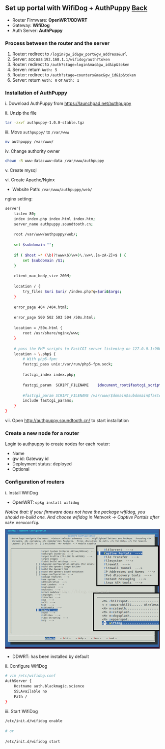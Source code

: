 ## Set up portal with WifiDog + AuthPuppy [Back](./qa.md)

- Router Firmware: **OpenWRT/DDWRT**
- Gateway: **WifiDog**
- Auth Server: **AuthPuppy**

### Process between the router and the server

1. Router: redirect to `/login?gw_id&gw_port&gw_address&url`
2. Server: access `192.168.1.1/wifidog/auth?token`
3. Router: redirect to `/auth?stage=login&mac&gw_id&ip&token`
4. Server: return `Auth: 5`
5. Router: redirect to `/auth?stage=counters&mac&gw_id&ip&token`
6. Server: return `Auth: 0` or `Auth: 1`

### Installation of AuthPuppy

i. Download AuthPuppy from https://launchpad.net/authpuppy

ii. Unzip the file

```bash
tar -zxvf authpuppy-1.0.0-stable.tgz
```

iii. Move `authpuppy/` to `/var/www`

```bash
mv authpuppy /var/www/
```

iv. Change authority owner

```bash
chown -R www-data:www-data /var/www/authpuppy
```

v. Create mysql

vi. Create Apache/Nginx

- Website Path: `/var/www/authpuppy/web/`

nginx setting:

```bash
server{
    listen 80;
    index index.php index.html index.htm;
    server_name authpuppy.soundtooth.cn;

    root /var/www/authpuppy/web/;

    set $subdomain "";

    if ( $host ~* (\b(?!www\b)\w+)\.\w+\.[a-zA-Z]+$ ) {
        set $subdomain /$1;
    }

    client_max_body_size 200M;

    location / {
        try_files $uri $uri/ /index.php?q=$uri&$args;
    }

    error_page 404 /404.html;

    error_page 500 502 503 504 /50x.html;

    location = /50x.html {
        root /usr/share/nginx/www;
    }

    # pass the PHP scripts to FastCGI server listening on 127.0.0.1:9000
    location ~ \.php$ {
        # With php5-fpm:
        fastcgi_pass unix:/var/run/php5-fpm.sock;

        fastcgi_index index.php;

        fastcgi_param  SCRIPT_FILENAME    $document_root$fastcgi_script_name;

        #fastcgi_param SCRIPT_FILENAME /var/www/$domain$subdomain$fastcgi_script_name;
        include fastcgi_params;
    }
}
```

vii. Open http://authpuppy.soundtooth.cn/ to start installation

### Create a new node for a router

Login to authpuppy to create nodes for each router:

- Name
- gw id: Gateway id
- Deployment status: deployed
- Optional

### Configuration of routers

i. Install WifiDog

- OpenWRT: `opkg install wifidog`

*Notice that: if your firmware does not have the package wifidog, you should re-build one. And choose wifidog in Network -> Captive Portals after `make menuconfig`.*

![](wifidog_openwrt.png)

- DDWRT: has been installed by default

ii. Configure WifiDog

```bash
# vim /etc/wifidog.conf
AuthServer {
    Hostname auth.blackmagic.science
    SSLAvailable no
    Path /
}
```

iii. Start WifiDog

```bash
/etc/init.d/wifidog enable

# or

/etc/init.d/wifidog start
```
